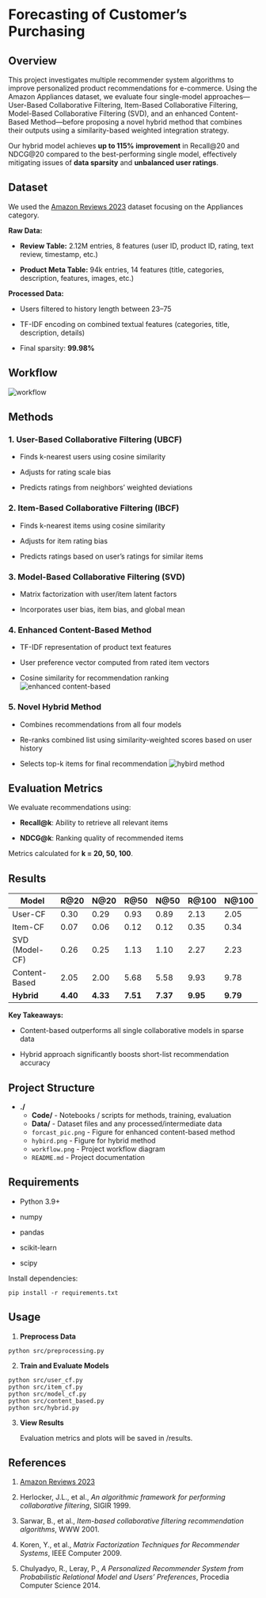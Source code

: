 
# **Forecasting of Customer’s Purchasing**

  

## **Overview**

  

This project investigates multiple recommender system algorithms to improve personalized product recommendations for e-commerce. Using the Amazon Appliances dataset, we evaluate four single-model approaches—User-Based Collaborative Filtering, Item-Based Collaborative Filtering, Model-Based Collaborative Filtering (SVD), and an enhanced Content-Based Method—before proposing a novel hybrid method that combines their outputs using a similarity-based weighted integration strategy.

  

Our hybrid model achieves **up to 115% improvement** in Recall@20 and NDCG@20 compared to the best-performing single model, effectively mitigating issues of **data sparsity** and **unbalanced user ratings**.



## **Dataset**

  

We used the [Amazon Reviews 2023](https://amazon-reviews-2023.github.io/) dataset focusing on the Appliances category.

  

**Raw Data:**

- **Review Table:** 2.12M entries, 8 features (user ID, product ID, rating, text review, timestamp, etc.)
    
- **Product Meta Table:** 94k entries, 14 features (title, categories, description, features, images, etc.)
    

  

**Processed Data:**

- Users filtered to history length between 23–75
    
- TF-IDF encoding on combined textual features (categories, title, description, details)
    
- Final sparsity: **99.98%**
    


## **Workflow**
 ![workflow](./workflow.png)

## **Methods**

  

### **1. User-Based Collaborative Filtering (UBCF)**

- Finds k-nearest users using cosine similarity
    
- Adjusts for rating scale bias
    
- Predicts ratings from neighbors’ weighted deviations
    

  

### **2. Item-Based Collaborative Filtering (IBCF)**

- Finds k-nearest items using cosine similarity
    
- Adjusts for item rating bias
    
- Predicts ratings based on user’s ratings for similar items
    

  

### **3. Model-Based Collaborative Filtering (SVD)**

- Matrix factorization with user/item latent factors
    
- Incorporates user bias, item bias, and global mean
    

  

### **4. Enhanced Content-Based Method**

- TF-IDF representation of product text features
    
- User preference vector computed from rated item vectors
    
- Cosine similarity for recommendation ranking
 ![enhanced content-based](./forcast_pic.png)
    

  

### **5. Novel Hybrid Method**

- Combines recommendations from all four models
    
- Re-ranks combined list using similarity-weighted scores based on user history
    
- Selects top-k items for final recommendation
 ![hybird method](./hybird.png)
    


## **Evaluation Metrics**

  

We evaluate recommendations using:

- **Recall@k**: Ability to retrieve all relevant items
    
- **NDCG@k**: Ranking quality of recommended items
    

  

Metrics calculated for **k = 20, 50, 100**.



## **Results**

|**Model**|**R@20**|**N@20**|**R@50**|**N@50**|**R@100**|**N@100**|
|---|---|---|---|---|---|---|
|User-CF|0.30|0.29|0.93|0.89|2.13|2.05|
|Item-CF|0.07|0.06|0.12|0.12|0.35|0.34|
|SVD (Model-CF)|0.26|0.25|1.13|1.10|2.27|2.23|
|Content-Based|2.05|2.00|5.68|5.58|9.93|9.78|
|**Hybrid**|**4.40**|**4.33**|**7.51**|**7.37**|**9.95**|**9.79**|

**Key Takeaways:**

- Content-based outperforms all single collaborative models in sparse data
    
- Hybrid approach significantly boosts short-list recommendation accuracy
    



## Project Structure

- **./**
  - **Code/** - Notebooks / scripts for methods, training, evaluation
  - **Data/** - Dataset files and any processed/intermediate data
  - `forcast_pic.png` - Figure for enhanced content-based method
  - `hybird.png` - Figure for hybrid method
  - `workflow.png` - Project workflow diagram
  - `README.md` - Project documentation


## **Requirements**

- Python 3.9+
    
- numpy
    
- pandas
    
- scikit-learn
    
- scipy
    

  

Install dependencies:

```
pip install -r requirements.txt
```



## **Usage**

1. **Preprocess Data**
    

```
python src/preprocessing.py
```

2. **Train and Evaluate Models**
    

```
python src/user_cf.py
python src/item_cf.py
python src/model_cf.py
python src/content_based.py
python src/hybrid.py
```

3. **View Results**
    
    Evaluation metrics and plots will be saved in /results.
    



## **References**

1. [Amazon Reviews 2023](https://amazon-reviews-2023.github.io/)
    
2. Herlocker, J.L., et al., _An algorithmic framework for performing collaborative filtering_, SIGIR 1999.
    
3. Sarwar, B., et al., _Item-based collaborative filtering recommendation algorithms_, WWW 2001.
    
4. Koren, Y., et al., _Matrix Factorization Techniques for Recommender Systems_, IEEE Computer 2009.
    
5. Chulyadyo, R., Leray, P., _A Personalized Recommender System from Probabilistic Relational Model and Users’ Preferences_, Procedia Computer Science 2014.
    




